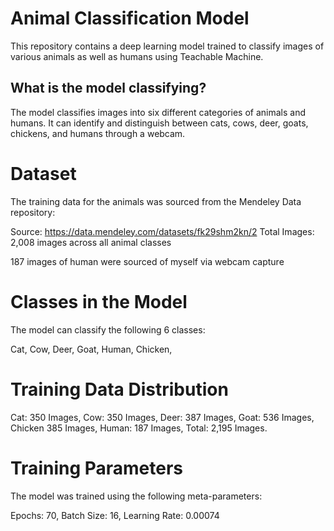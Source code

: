 # Animal Classification Model
This repository contains a deep learning model trained to classify images of various animals as well as humans using Teachable Machine.
## What is the model classifying?
The model classifies images into six different categories of animals and humans. It can identify and distinguish between cats, cows, deer, goats, chickens, and humans through a webcam.
# Dataset
The training data for the animals was sourced from the Mendeley Data repository:

Source: https://data.mendeley.com/datasets/fk29shm2kn/2
Total Images: 2,008 images across all animal classes

187 images of human were sourced of myself via webcam capture

# Classes in the Model
The model can classify the following 6 classes:

Cat,
Cow,
Deer,
Goat,
Human,
Chicken,

# Training Data Distribution
Cat: 350 Images, 
Cow: 350 Images,
Deer: 387 Images,
Goat: 536 Images,
Chicken 385 Images,
Human: 187 Images,
Total: 2,195 Images.

# Training Parameters
The model was trained using the following meta-parameters:

Epochs: 70, 
Batch Size: 16, 
Learning Rate: 0.00074
